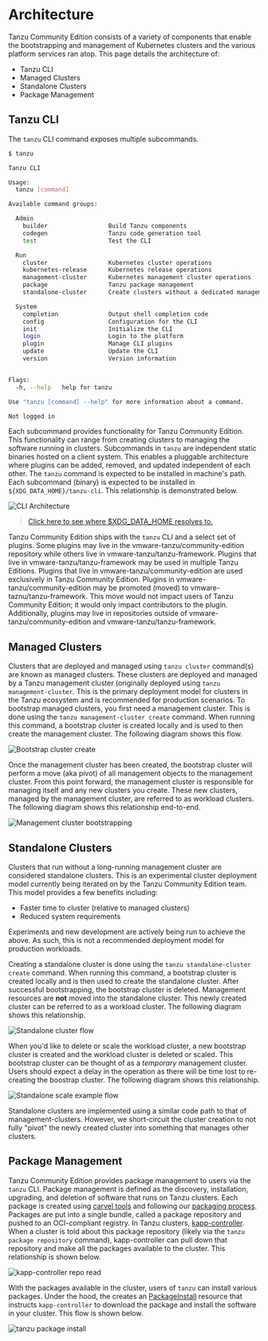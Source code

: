 # Architecture

Tanzu Community Edition consists of a variety of components that enable the
bootstrapping and management of Kubernetes clusters and the various platform
services ran atop. This page details the architecture of:

* Tanzu CLI
* Managed Clusters
* Standalone Clusters
* Package Management

## Tanzu CLI

The `tanzu` CLI command exposes multiple subcommands.

```sh
$ tanzu

Tanzu CLI

Usage:
  tanzu [command]

Available command groups:

  Admin
    builder                 Build Tanzu components
    codegen                 Tanzu code generation tool
    test                    Test the CLI

  Run
    cluster                 Kubernetes cluster operations
    kubernetes-release      Kubernetes release operations
    management-cluster      Kubernetes management cluster operations
    package                 Tanzu package management
    standalone-cluster      Create clusters without a dedicated management cluster

  System
    completion              Output shell completion code
    config                  Configuration for the CLI
    init                    Initialize the CLI
    login                   Login to the platform
    plugin                  Manage CLI plugins
    update                  Update the CLI
    version                 Version information


Flags:
  -h, --help   help for tanzu

Use "tanzu [command] --help" for more information about a command.

Not logged in
```

Each subcommand provides functionality for Tanzu Community Edition. This
functionality can range from creating clusters to managing the software running
in clusters. Subcommands in `tanzu` are independent static binaries hosted on a
client system. This enables a pluggable architecture where plugins can be added,
removed, and updated independent of each other. The `tanzu` command is expected
to be installed in machine's path. Each subcommand (binary) is expected to be
installed in `${XDG_DATA_HOME}/tanzu-cli`. This relationship is demonstrated
below.

![CLI Architecture](../../img/cli-arch.png)

> [Click here to see where $XDG_DATA_HOME resolves
> to.](https://github.com/adrg/xdg#xdg-base-directory)

Tanzu Community Edition ships with the `tanzu` CLI and a select set of plugins.
Some plugins may live in the vmware-tanzu/community-edition repository while
others live in vmware-tanzu/tanzu-framework. Plugins that live in
vmware-tanzu/tanzu-framework may be used in multiple Tanzu Editions. Plugins
that live in vmware-tanzu/community-edition are used exclusively in Tanzu
Community Edition. Plugins in vmware-tanzu/community-edition may be promoted
(moved) to vmware-taznu/tanzu-framework. This move would not impact users of
Tanzu Community Edition; it would only impact contributors to the plugin.
Additionally, plugins may live in repositories outside of
vmware-tanzu/community-edition and vmware-tanzu/tanzu-framework.

## Managed Clusters

Clusters that are deployed and managed using `tanzu cluster` command(s) are
known as managed clusters. These clusters are deployed and managed by a Tanzu
management cluster (originally deployed using `tanzu management-cluster`. This
is the primary deployment model for clusters in the Tanzu ecosystem and is
recommended for production scenarios. To bootstrap managed clusters, you first
need a management cluster.  This is done using the `tanzu management-cluster
create` command. When running this command, a bootstrap cluster is created
locally and is used to then create the management cluster. The following diagram
shows this flow.

![Bootstrap cluster create](../../img/bootstrap-cluster-create.png)

Once the management cluster has been created, the bootstrap cluster will perform
a move (aka pivot) of all management objects to the management cluster. From
this point forward, the management cluster is responsible for managing itself
and any new clusters you create. These new clusters, managed by the management
cluster, are referred to as workload clusters. The following diagram shows this
relationship end-to-end.

![Management cluster bootstrapping](../../img/management-cluster-flow.png)

## Standalone Clusters 

Clusters that run without a long-running management cluster are considered
standalone clusters. This is an experimental cluster deployment model currently
being iterated on by the Tanzu Community Edition team. This model provides a few
benefits including:

* Faster time to cluster (relative to managed clusters)
* Reduced system requirements

Experiments and new development are actively being run to achieve the above. As
such, this is not a recommended deployment model for production workloads.

Creating a standalone cluster is done using the `tanzu standalone-cluster
create` command. When running this command, a bootstrap cluster is created
locally and is then used to create the standalone cluster. After successful
bootstrapping, the bootstrap cluster is deleted. Management resources are
**not** moved into the standalone cluster. This newly created cluster can be
referred to as a workload cluster.  The following diagram shows this
relationship.

![Standalone cluster flow](../../img/standalone-cluster-flow.png)

When you'd like to delete or scale the workload cluster, a new bootstrap
cluster is created and the workload cluster is deleted or scaled. This bootstrap
cluster can be thought of as a _temporary_ management cluster. Users should
expect a delay in the operation as there will be time lost to re-creating the
boostrap cluster. The following diagram shows this relationship.

![Standalone scale example flow](../../img/flow-for-standalone-mutation.png)

Standalone clusters are implemented using a similar code path to that of
management-clusters. However, we short-circuit the cluster creation to not fully
"pivot" the newly created cluster into something that manages other clusters.

## Package Management

Tanzu Community Edition provides package management to users via the `tanzu`
CLI. Package management is defined as the discovery, installation, upgrading,
and deletion of software that runs on Tanzu clusters. Each package is created
using [carvel tools](https://carvel.dev/) and following our [packaging
process](designs/package-process). Packages are put into a single bundle,
called a package repository and pushed to an OCI-compliant registry. In Tanzu
clusters, [kapp-controller](https://carvel.dev/kapp-controller). When a cluster
is told about this package repository (likely via the `tanzu package repository`
command), kapp-controller can pull down that repository and make all the packages
available to the cluster. This relationship is shown below.

![kapp-controller repo read](../../img/tanzu-carvel-new-apis.png)

With the packages available in the cluster, users of `tanzu` can install various
packages. Under the hood, the creates an [PackageInstall](https://carvel.dev/kapp-controller/docs/latest/packaging/#packageinstall) resource that
instructs `kapp-controller` to download the package and install the software in
your cluster. This flow is shown below.

![tanzu package install](../../img/tanzu-package-install-2.png)
